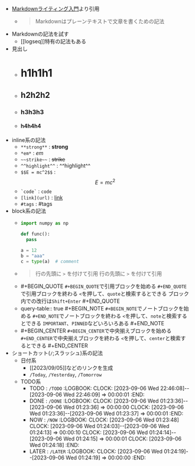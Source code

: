 - [Markdownライティング入門](https://amzn.to/44NvqOx)より引用
	- > Markdownはプレーンテキストで文章を書くための記法
- Markdownの記法を試す
	- [[logseq]]特有の記法もある
- 見出し
	- # h1h1h1
	- ## h2h2h2
	- ### h3h3h3
	- #### h4h4h4
- inline系の記法
	- `**strong**` : **strong**
	- `*em*` : *em*
	- `~~strike~~` : ~~strike~~
	- `^^highlight^^` : ^^highlight^^
	- `$$E = mc^2$$` : $$E = mc^2$$
	- `` `code` ``  : `code`
	- `[link](url)` : [link](https://github.com/hachian/digital_garden)
	- `#tags`  : #tags
- block系の記法
	- ```python
	  import numpy as np
	  
	  def func():
	    pass
	  
	  a = 12
	  b = "aaa"
	  c = type(a)  # comment
	  ```
	- > 行の先頭に `>` を付けて引用
	  > 行の先頭に `>` を付けて引用
	- #+BEGIN_QUOTE
	  `#+BEGIN_QUOTE`で引用ブロックを始める
	  `#+END_QUOTE`で引用ブロックを終わる
	  `<`を押して、`quote`と検索するとできる
	  ブロック内での改行は`Shift+Enter`
	  #+END_QUOTE
	- query-table:: true
	  #+BEGIN_NOTE
	  `#+BEGIN_NOTE`でノートブロックを始める
	  `#+END_NOTE`でノートブロックを終わる
	  `<`を押して、`note`と検索するとできる
	  `IMPORTANT`、`PINNED`などいろいろある
	  #+END_NOTE
	- #+BEGIN_CENTER
	  `#+BEGIN_CENTER`で中央揃えブロックを始める
	  `#+END_CENTER`で中央揃えブロックを終わる
	  `<`を押して、`center`と検索するとできる
	  #+END_CENTER
- ショートカット(`/`;スラッシュ)系の記法
	- 日付系
		- [[2023/09/05]]などのリンクを生成
		- `/Today`, `/Yesterday`, `/Tomorrow`
	- TODO系
		- TODO : `/TODO`
		  :LOGBOOK:
		  CLOCK: [2023-09-06 Wed 22:46:08]--[2023-09-06 Wed 22:46:09] =>  00:00:01
		  :END:
		- DONE : `/DONE`
		  :LOGBOOK:
		  CLOCK: [2023-09-06 Wed 01:23:36]--[2023-09-06 Wed 01:23:36] =>  00:00:00
		  CLOCK: [2023-09-06 Wed 01:23:36]--[2023-09-06 Wed 01:23:37] =>  00:00:01
		  :END:
		- NOW : `/NOW`
		  :LOGBOOK:
		  CLOCK: [2023-09-06 Wed 01:23:48]
		  CLOCK: [2023-09-06 Wed 01:24:03]--[2023-09-06 Wed 01:24:13] =>  00:00:10
		  CLOCK: [2023-09-06 Wed 01:24:14]--[2023-09-06 Wed 01:24:15] =>  00:00:01
		  CLOCK: [2023-09-06 Wed 01:24:18]
		  :END:
		- LATER : `/LATER`
		  :LOGBOOK:
		  CLOCK: [2023-09-06 Wed 01:24:19]--[2023-09-06 Wed 01:24:19] =>  00:00:00
		  :END: